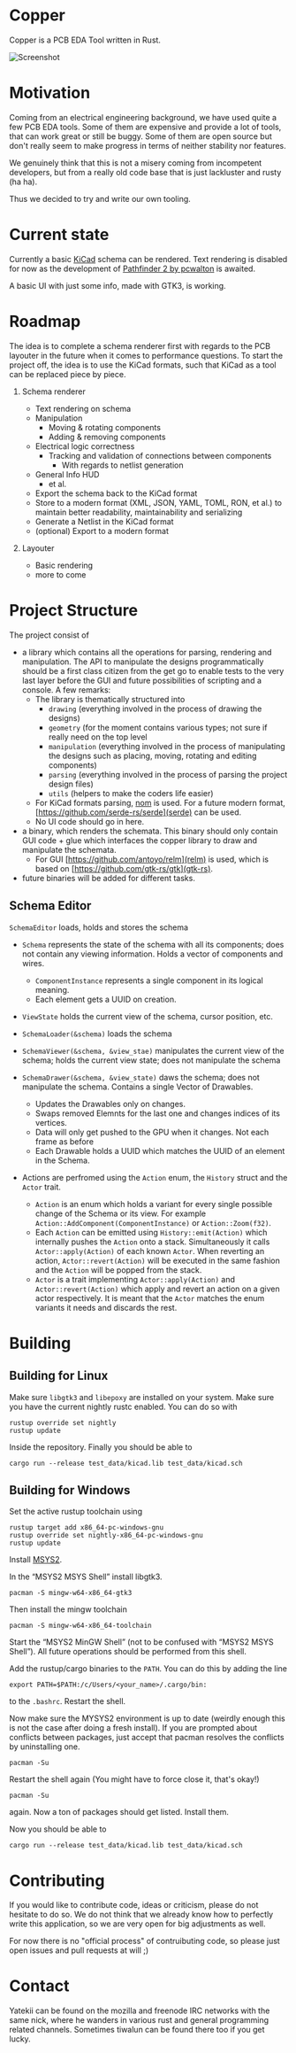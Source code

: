 # Copper

Copper is a PCB EDA Tool written in Rust.

![Screenshot](doc/screenshot.png)

# Motivation

Coming from an electrical engineering background, we have used quite a few PCB EDA tools.
Some of them are expensive and provide a lot of tools, that can work great or still be buggy.
Some of them are open source but don't really seem to make progress in terms of neither stability nor features.

We genuinely think that this is not a misery coming from incompetent developers, but from a really old code base that is just lackluster and rusty (ha ha).

Thus we decided to try and write our own tooling.

# Current state

Currently a basic [KiCad](http://kicad-pcb.org/) schema can be rendered. Text rendering is disabled for now as the development of [Pathfinder 2 by pcwalton](https://github.com/pcwalton/pathfinder) is awaited.

A basic UI with just some info, made with GTK3, is working.

# Roadmap

The idea is to complete a schema renderer first with regards to the PCB layouter in the future when it comes to performance questions.
To start the project off, the idea is to use the KiCad formats, such that KiCad as a tool can be replaced piece by piece.

1. Schema renderer
    - Text rendering on schema
    - Manipulation
        - Moving & rotating components
        - Adding & removing components
    - Electrical logic correctness
        - Tracking and validation of connections between components
            - With regards to netlist generation
    - General Info HUD
        - et al.
    - Export the schema back to the KiCad format
    - Store to a modern format (XML, JSON, YAML, TOML, RON, et al.) to maintain better readability, maintainability and serializing
    - Generate a Netlist in the KiCad format
    - (optional) Export to a modern format

2. Layouter
    - Basic rendering
    - more to come

# Project Structure

The project consist of
    
- a library which contains all the operations for parsing, rendering and manipulation. The API to manipulate the designs programmatically should be a first class citizen from the get go to enable tests to the very last layer before the GUI and future possibilities of scripting and a console. A few remarks:
    - The library is thematically structured into
        - `drawing` (everything involved in the process of drawing the designs)
        - `geometry` (for the moment contains various types; not sure if really need on the top level
        - `manipulation` (everything involved in the process of manipulating the designs such as placing, moving, rotating and editing components)
        - `parsing` (everything involved in the process of parsing the project design files)
        - `utils` (helpers to make the coders life easier)
    - For KiCad formats parsing, [nom](https://github.com/Geal/nom) is used. For a future modern format, [https://github.com/serde-rs/serde](serde) can be used.
    - No UI code should go in here.
- a binary, which renders the schemata. This binary should only contain GUI code + glue which interfaces the copper library to draw and manipulate the schemata.
    - For GUI [https://github.com/antoyo/relm](relm) is used, which is based on [https://github.com/gtk-rs/gtk](gtk-rs).
- future binaries will be added for different tasks.

## Schema Editor

`SchemaEditor` loads, holds and stores the schema
- `Schema` represents the state of the schema with all its components; does not contain any viewing information. Holds a vector of components and wires.
    - `ComponentInstance` represents a single component in its logical meaning.
    - Each element gets a UUID on creation.
- `ViewState` holds the current view of the schema, cursor position, etc.
- `SchemaLoader(&schema)` loads the schema
- `SchemaViewer(&schema, &view_stae)` manipulates the current view of the schema; holds the current view state; does not manipulate the schema
- `SchemaDrawer(&schema, &view_state)` daws the schema; does not manipulate the schema. Contains a single Vector of Drawables.
    - Updates the Drawables only on changes.
    - Swaps removed Elemnts for the last one and changes indices of its vertices.
    - Data will only get pushed to the GPU when it changes. Not each frame as before
    - Each Drawable holds a UUID which matches the UUID of an element in the Schema.

- Actions are perfromed using the `Action` enum, the `History` struct and the `Actor` trait.
    - `Action` is an enum which holds a variant for every single possible change of the Schema or its view. For example `Action::AddComponent(ComponentInstance)` or `Action::Zoom(f32)`.
    - Each `Action` can be emitted using `History::emit(Action)` which internally pushes the `Action` onto a stack. Simultaneously it calls `Actor::apply(Action)` of each known `Actor`. When reverting an action, `Actor::revert(Action)` will be executed in the same fashion and the `Action` will be popped from the stack.
    - `Actor` is a trait implementing `Actor::apply(Action)` and `Actor::revert(Action)` which apply and revert an action on a given actor respectively. It is meant that the `Actor` matches the enum variants it needs and discards the rest.

# Building

## Building for Linux

Make sure `libgtk3` and `libepoxy` are installed on your system.
Make sure you have the current nightly rustc enabled. You can do so with

```
rustup override set nightly
rustup update
```

Inside the repository.
Finally you should be able to

```
cargo run --release test_data/kicad.lib test_data/kicad.sch
```

## Building for Windows

Set the active rustup toolchain using

```
rustup target add x86_64-pc-windows-gnu
rustup override set nightly-x86_64-pc-windows-gnu
rustup update
```

Install [MSYS2](http://www.msys2.org/).

In the “MSYS2 MSYS Shell” install libgtk3.

```
pacman -S mingw-w64-x86_64-gtk3
```

Then install the mingw toolchain

```
pacman -S mingw-w64-x86_64-toolchain
```

Start the “MSYS2 MinGW Shell” (not to be confused with “MSYS2 MSYS Shell”).
All future operations should be performed from this shell.

Add the rustup/cargo binaries to the `PATH`.
You can do this by adding the line

```
export PATH=$PATH:/c/Users/<your_name>/.cargo/bin:
```

to the `.bashrc`.
Restart the shell.

Now make sure the MYSYS2 environment is up to date (weirdly enough this is not the case after doing a fresh install). If you are prompted about conflicts between packages, just accept that pacman resolves the conflicts by uninstalling one.

```
pacman -Su
```

Restart the shell again (You might have to force close it, that's okay!)

```
pacman -Su
```

again. Now a ton of packages should get listed. Install them.

Now you should be able to

```
cargo run --release test_data/kicad.lib test_data/kicad.sch
```

# Contributing

If you would like to contribute code, ideas or criticism, please do not hesitate to do so.
We do not think that we already know how to perfectly write this application, so we are very open for big adjustments as well.

For now there is no "official process" of contruibuting code, so please just open issues and pull requests at will ;)

# Contact

Yatekii can be found on the mozilla and freenode IRC networks with the same nick, where he wanders in various rust and general programming related channels.
Sometimes tiwalun can be found there too if you get lucky.